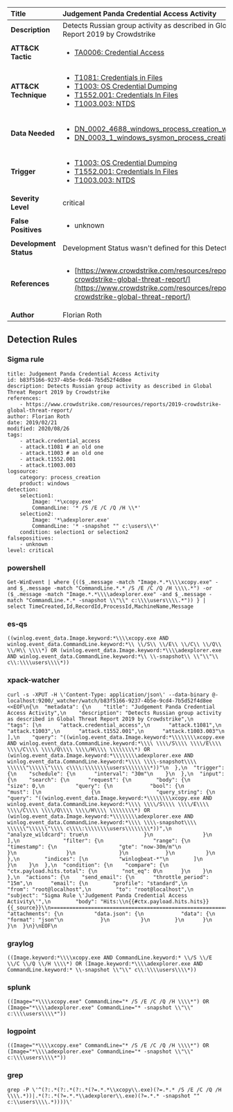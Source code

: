 | Title                    | Judgement Panda Credential Access Activity       |
|:-------------------------|:------------------|
| **Description**          | Detects Russian group activity as described in Global Threat Report 2019 by Crowdstrike |
| **ATT&amp;CK Tactic**    |  <ul><li>[TA0006: Credential Access](https://attack.mitre.org/tactics/TA0006)</li></ul>  |
| **ATT&amp;CK Technique** | <ul><li>[T1081: Credentials in Files](https://attack.mitre.org/techniques/T1081)</li><li>[T1003: OS Credential Dumping](https://attack.mitre.org/techniques/T1003)</li><li>[T1552.001: Credentials In Files](https://attack.mitre.org/techniques/T1552/001)</li><li>[T1003.003: NTDS](https://attack.mitre.org/techniques/T1003/003)</li></ul>  |
| **Data Needed**          | <ul><li>[DN_0002_4688_windows_process_creation_with_commandline](../Data_Needed/DN_0002_4688_windows_process_creation_with_commandline.md)</li><li>[DN_0003_1_windows_sysmon_process_creation](../Data_Needed/DN_0003_1_windows_sysmon_process_creation.md)</li></ul>  |
| **Trigger**              | <ul><li>[T1003: OS Credential Dumping](../Triggers/T1003.md)</li><li>[T1552.001: Credentials In Files](../Triggers/T1552.001.md)</li><li>[T1003.003: NTDS](../Triggers/T1003.003.md)</li></ul>  |
| **Severity Level**       | critical |
| **False Positives**      | <ul><li>unknown</li></ul>  |
| **Development Status**   |  Development Status wasn't defined for this Detection Rule yet  |
| **References**           | <ul><li>[https://www.crowdstrike.com/resources/reports/2019-crowdstrike-global-threat-report/](https://www.crowdstrike.com/resources/reports/2019-crowdstrike-global-threat-report/)</li></ul>  |
| **Author**               | Florian Roth |


## Detection Rules

### Sigma rule

```
title: Judgement Panda Credential Access Activity
id: b83f5166-9237-4b5e-9cd4-7b5d52f4d8ee
description: Detects Russian group activity as described in Global Threat Report 2019 by Crowdstrike
references:
    - https://www.crowdstrike.com/resources/reports/2019-crowdstrike-global-threat-report/
author: Florian Roth
date: 2019/02/21
modified: 2020/08/26
tags:
    - attack.credential_access
    - attack.t1081 # an old one
    - attack.t1003 # an old one
    - attack.t1552.001
    - attack.t1003.003
logsource:
    category: process_creation
    product: windows
detection:
    selection1:
        Image: '*\xcopy.exe'
        CommandLine: '* /S /E /C /Q /H \\*'
    selection2:
        Image: '*\adexplorer.exe'
        CommandLine: '* -snapshot "" c:\users\\*'
    condition: selection1 or selection2
falsepositives:
    - unknown
level: critical

```





### powershell
    
```
Get-WinEvent | where {(($_.message -match "Image.*.*\\\\xcopy.exe" -and $_.message -match "CommandLine.*.* /S /E /C /Q /H \\\\.*") -or ($_.message -match "Image.*.*\\\\adexplorer.exe" -and $_.message -match "CommandLine.*.* -snapshot \\"\\" c:\\\\users\\\\.*")) } | select TimeCreated,Id,RecordId,ProcessId,MachineName,Message
```


### es-qs
    
```
((winlog.event_data.Image.keyword:*\\\\xcopy.exe AND winlog.event_data.CommandLine.keyword:*\\ \\/S\\ \\/E\\ \\/C\\ \\/Q\\ \\/H\\ \\\\*) OR (winlog.event_data.Image.keyword:*\\\\adexplorer.exe AND winlog.event_data.CommandLine.keyword:*\\ \\-snapshot\\ \\"\\"\\ c\\:\\\\users\\\\*))
```


### xpack-watcher
    
```
curl -s -XPUT -H \'Content-Type: application/json\' --data-binary @- localhost:9200/_watcher/watch/b83f5166-9237-4b5e-9cd4-7b5d52f4d8ee <<EOF\n{\n  "metadata": {\n    "title": "Judgement Panda Credential Access Activity",\n    "description": "Detects Russian group activity as described in Global Threat Report 2019 by Crowdstrike",\n    "tags": [\n      "attack.credential_access",\n      "attack.t1081",\n      "attack.t1003",\n      "attack.t1552.001",\n      "attack.t1003.003"\n    ],\n    "query": "((winlog.event_data.Image.keyword:*\\\\\\\\xcopy.exe AND winlog.event_data.CommandLine.keyword:*\\\\ \\\\/S\\\\ \\\\/E\\\\ \\\\/C\\\\ \\\\/Q\\\\ \\\\/H\\\\ \\\\\\\\*) OR (winlog.event_data.Image.keyword:*\\\\\\\\adexplorer.exe AND winlog.event_data.CommandLine.keyword:*\\\\ \\\\-snapshot\\\\ \\\\\\"\\\\\\"\\\\ c\\\\:\\\\\\\\users\\\\\\\\*))"\n  },\n  "trigger": {\n    "schedule": {\n      "interval": "30m"\n    }\n  },\n  "input": {\n    "search": {\n      "request": {\n        "body": {\n          "size": 0,\n          "query": {\n            "bool": {\n              "must": [\n                {\n                  "query_string": {\n                    "query": "((winlog.event_data.Image.keyword:*\\\\\\\\xcopy.exe AND winlog.event_data.CommandLine.keyword:*\\\\ \\\\/S\\\\ \\\\/E\\\\ \\\\/C\\\\ \\\\/Q\\\\ \\\\/H\\\\ \\\\\\\\*) OR (winlog.event_data.Image.keyword:*\\\\\\\\adexplorer.exe AND winlog.event_data.CommandLine.keyword:*\\\\ \\\\-snapshot\\\\ \\\\\\"\\\\\\"\\\\ c\\\\:\\\\\\\\users\\\\\\\\*))",\n                    "analyze_wildcard": true\n                  }\n                }\n              ],\n              "filter": {\n                "range": {\n                  "timestamp": {\n                    "gte": "now-30m/m"\n                  }\n                }\n              }\n            }\n          }\n        },\n        "indices": [\n          "winlogbeat-*"\n        ]\n      }\n    }\n  },\n  "condition": {\n    "compare": {\n      "ctx.payload.hits.total": {\n        "not_eq": 0\n      }\n    }\n  },\n  "actions": {\n    "send_email": {\n      "throttle_period": "15m",\n      "email": {\n        "profile": "standard",\n        "from": "root@localhost",\n        "to": "root@localhost",\n        "subject": "Sigma Rule \'Judgement Panda Credential Access Activity\'",\n        "body": "Hits:\\n{{#ctx.payload.hits.hits}}{{_source}}\\n================================================================================\\n{{/ctx.payload.hits.hits}}",\n        "attachments": {\n          "data.json": {\n            "data": {\n              "format": "json"\n            }\n          }\n        }\n      }\n    }\n  }\n}\nEOF\n
```


### graylog
    
```
((Image.keyword:*\\\\xcopy.exe AND CommandLine.keyword:* \\/S \\/E \\/C \\/Q \\/H \\\\*) OR (Image.keyword:*\\\\adexplorer.exe AND CommandLine.keyword:* \\-snapshot \\"\\" c\\:\\\\users\\\\*))
```


### splunk
    
```
((Image="*\\\\xcopy.exe" CommandLine="* /S /E /C /Q /H \\\\*") OR (Image="*\\\\adexplorer.exe" CommandLine="* -snapshot \\"\\" c:\\\\users\\\\*"))
```


### logpoint
    
```
((Image="*\\\\xcopy.exe" CommandLine="* /S /E /C /Q /H \\\\*") OR (Image="*\\\\adexplorer.exe" CommandLine="* -snapshot \\"\\" c:\\\\users\\\\*"))
```


### grep
    
```
grep -P \'^(?:.*(?:.*(?:.*(?=.*.*\\xcopy\\.exe)(?=.*.* /S /E /C /Q /H \\\\.*))|.*(?:.*(?=.*.*\\adexplorer\\.exe)(?=.*.* -snapshot "" c:\\users\\\\.*))))\'
```



